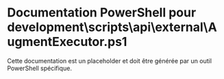 # Documentation PowerShell pour development\scripts\api\external\AugmentExecutor.ps1

Cette documentation est un placeholder et doit être générée par un outil PowerShell spécifique.
